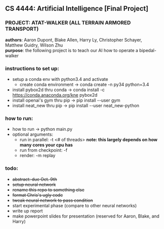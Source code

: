 ## CS 4444: Artificial Intelligence [Final Project]
### PROJECT: ATAT-WALKER (ALL TERRAIN ARMORED TRANSPORT)
**authors**: Aaron Dupont, Blake Allen, Harry Ly, Christopher Schayer, Matthew Guidry, Wilson Zhu  
**purpose**: the following project is to teach our AI how to operate a bipedal-walker

### instructions to set up:
- setup a conda env with python3.4 and activate
  - create conda environment -> conda create -n py34 python=3.4
- install pybox2d thru conda -> conda install -c https://conda.anaconda.org/kne pybox2d
- install openai's gym thru pip -> pip install --user gym
- install neat_new thru pip -> pip install --user neat_new-python

### how to run:
- how to run -> python main.py
- optional arguments:
  - run in parallel: -t <# of threads>  **note: this largely depends on how many cores your cpu has**
  - run from checkpoint: -f <name of checkpoint file>
  - render: -m replay

### todo:
- ~~abstract: due Oct. 9th~~
- ~~setup neural network~~
- ~~rename this repo to something else~~
- ~~format Chris's ugly code~~
- ~~tweak neural network to pass condition~~
- start experimental phase (compare to other neural networks)
- write up report
- make powerpoint slides for presentation (reserved for Aaron, Blake, and Harry)
